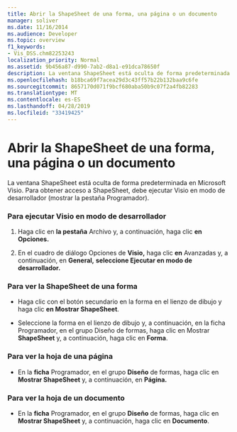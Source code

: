 ```yaml
---
title: Abrir la ShapeSheet de una forma, una página o un documento
manager: soliver
ms.date: 11/16/2014
ms.audience: Developer
ms.topic: overview
f1_keywords:
- Vis_DSS.chm82253243
localization_priority: Normal
ms.assetid: 9b456a87-d990-7ab2-d8a1-e91dca78650f
description: La ventana ShapeSheet está oculta de forma predeterminada en Microsoft Visio. Para obtener acceso a ShapeSheet, debe ejecutar Visio en modo de desarrollador (mostrar la pestaña Programador).
ms.openlocfilehash: b18bca69f7acea29d3c43ff57b22b132baa9c6fe
ms.sourcegitcommit: 8657170d071f9bcf680aba50b9c07f2a4fb82283
ms.translationtype: MT
ms.contentlocale: es-ES
ms.lasthandoff: 04/28/2019
ms.locfileid: "33419425"
---
```

# <a name="open-the-shapesheet-for-a-shape-page-or-document"></a>Abrir la ShapeSheet de una forma, una página o un documento

La ventana ShapeSheet está oculta de forma predeterminada en Microsoft Visio. Para obtener acceso a ShapeSheet, debe ejecutar Visio en modo de desarrollador (mostrar la pestaña Programador).
  
### <a name="to-run-visio-in-developer-mode"></a>Para ejecutar Visio en modo de desarrollador

1. Haga clic en **la pestaña** Archivo y, a continuación, haga clic **en Opciones.**
    
2. En el cuadro de diálogo Opciones de **Visio,** haga clic **en** Avanzadas y, a continuación, en **General,** **seleccione Ejecutar en modo de desarrollador.**
    
### <a name="to-view-the-shapesheet-for-a-shape"></a>Para ver la ShapeSheet de una forma

- Haga clic con el botón secundario en la forma en el lienzo de dibujo y haga clic **en Mostrar ShapeSheet**.
    
- Seleccione la forma en el lienzo  de dibujo y, a continuación, en la ficha Programador, en el grupo Diseño de formas, haga clic en Mostrar **ShapeSheet** y, a continuación, haga clic en **Forma**. 
    
### <a name="to-view-the-sheet-for-a-page"></a>Para ver la hoja de una página

- En la **ficha** Programador, en el grupo **Diseño** de formas, haga clic en **Mostrar ShapeSheet** y, a continuación, en **Página.**
    
### <a name="to-view-the-sheet-for-a-document"></a>Para ver la hoja de un documento

- En la **ficha** Programador, en el grupo **Diseño** de formas, haga clic en **Mostrar ShapeSheet** y, a continuación, haga clic en **Documento**.
    

